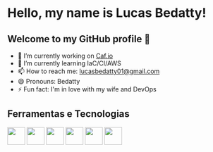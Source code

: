 # Hello, my name is Lucas Bedatty! 
## Welcome to my GitHub profile 👋

- 🔭 I’m currently working on <a href="https://www.caf.io/">Caf.io</a>
- 🌱 I’m currently learning IaC/CI/AWS
- 📫 How to reach me: lucasbedatty01@gmail.com
- 😄 Pronouns: Bedatty
- ⚡ Fun fact: I'm in love with my wife and DevOps

## Ferramentas e Tecnologias

<img src="https://cdn.jsdelivr.net/gh/devicons/devicon/icons/terraform/terraform-original.svg" width="40" heigth="40"/>
<img src="https://cdn.jsdelivr.net/gh/devicons/devicon/icons/git/git-original.svg" width="40" heigth="40"/>
<img src="https://cdn.jsdelivr.net/gh/devicons/devicon/icons/github/github-original.svg" width="40" heigth="40"/>
<img src="https://cdn.jsdelivr.net/gh/devicons/devicon/icons/gitlab/gitlab-original.svg" width="40" heigth="40"/>
<img src="https://cdn.jsdelivr.net/gh/devicons/devicon/icons/digitalocean/digitalocean-original.svg" width="40" heigth="40"/>
<img src="https://cdn.jsdelivr.net/gh/devicons/devicon/icons/amazonwebservices/amazonwebservices-original.svg" width="40" heigth="40"/>